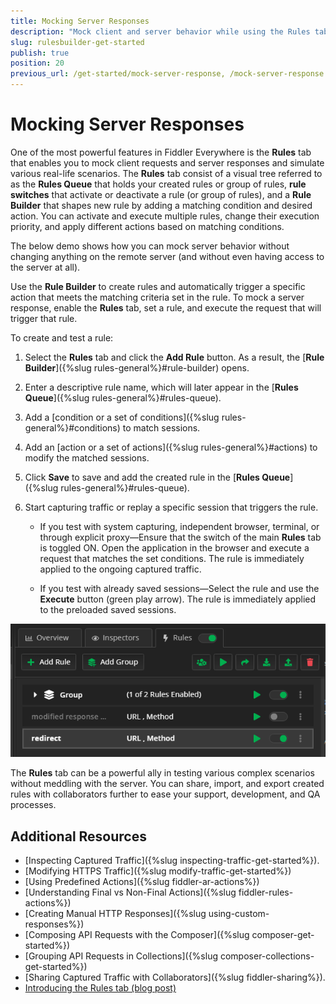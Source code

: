 ```yaml
---
title: Mocking Server Responses
description: "Mock client and server behavior while using the Rules tab of the Fiddler Everywhere web-debugging proxy tool."
slug: rulesbuilder-get-started
publish: true
position: 20
previous_url: /get-started/mock-server-response, /mock-server-response
---
```


# Mocking Server Responses

One of the most powerful features in Fiddler Everywhere is the **Rules** tab that enables you to mock client requests and server responses and simulate various real-life scenarios. The **Rules** tab consist of a visual tree referred to as the **Rules Queue** that holds your created rules or group of rules, **rule switches** that activate or deactivate a rule (or group of rules), and a **Rule Builder** that shapes new rule by adding a matching condition and desired action. You can activate and execute multiple rules, change their execution priority, and apply different actions based on matching conditions. 

The below demo shows how you can mock server behavior without changing anything on the remote server (and without even having access to the server at all).



Use the **Rule Builder** to create rules and automatically trigger a specific action that meets the matching criteria set in the rule. To mock a server response, enable the **Rules** tab, set a rule, and execute the request that will trigger that rule.

To create and test a rule:

1. Select the **Rules** tab and click the **Add Rule** button. As a result, the [**Rule Builder**]({%slug rules-general%}#rule-builder) opens.

1. Enter a descriptive rule name, which will later appear in the [**Rules Queue**]({%slug rules-general%}#rules-queue).

1. Add a [condition or a set of conditions]({%slug rules-general%}#conditions) to match sessions.

1. Add an [action or a set of actions]({%slug rules-general%}#actions) to modify the matched sessions.

1. Click **Save** to save and add the created rule in the [**Rules Queue**]({%slug rules-general%}#rules-queue).

1. Start capturing traffic or replay a specific session that triggers the rule.

    - If you test with system capturing, independent browser, terminal, or through explicit proxy&mdash;Ensure that the switch of the main **Rules** tab is toggled ON. Open the application in the browser and execute a request that matches the set conditions. The rule is immediately applied to the ongoing captured traffic.

    - If you test with already saved sessions&mdash;Select the rule and use the **Execute** button (green play arrow). The rule is immediately applied to the preloaded saved sessions.

![Example of active Rules tab with rules and groups](../images/rules/rules-tab-active.png)

The **Rules** tab can be a powerful ally in testing various complex scenarios without meddling with the server. You can share, import, and export created rules with collaborators further to ease your support, development, and QA processes.

## Additional Resources

- [Inspecting Captured Traffic]({%slug inspecting-traffic-get-started%}).
- [Modifying HTTPS Traffic]({%slug modify-traffic-get-started%})
- [Using Predefined Actions]({%slug fiddler-ar-actions%})
- [Understanding Final vs Non-Final Actions]({%slug fiddler-rules-actions%})
- [Creating Manual HTTP Responses]({%slug using-custom-responses%})
- [Composing API Requests with the Composer]({%slug composer-get-started%})
- [Grouping API Requests in Collections]({%slug composer-collections-get-started%})
- [Sharing Captured Traffic with Collaborators]({%slug fiddler-sharing%}).
- [Introducing the Rules tab (blog post)](https://www.telerik.com/blogs/introducing-new-rule-builder-fiddler-everywhere)
